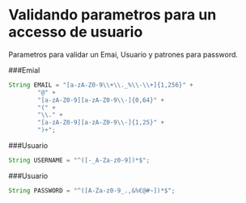 # Validando parametros para un accesso de usuario
Parametros para validar un Emai, Usuario y patrones para password.

###Emial
```java
String EMAIL = "[a-zA-Z0-9\\+\\._%\\-\\+]{1,256}" +
        "@" +
        "[a-zA-Z0-9][a-zA-Z0-9\\-]{0,64}" +
        "(" +
        "\\." +
        "[a-zA-Z0-9][a-zA-Z0-9\\-]{1,25}" +
        ")+";
```

###Usuario
```java
String USERNAME = "^([-_A-Za-z0-9])*$";
```

###Usuario
```java
String PASSWORD = "^([A-Za-z0-9_.,&%€@#~])*$";
```

